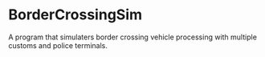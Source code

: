 # BorderCrossingSim
A program that simulaters border crossing vehicle processing with multiple customs and police terminals.
